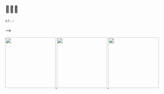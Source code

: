 ## 🙉🙉🙉
```
<!--
```
-->

<a href="https://github.com/Sebastian-Morua">
  <img height="160em" src="https://github-readme-stats.vercel.app/api?username=Sebastian-Morua">
  <img height="160em" src="https://github-readme-stats.vercel.app/api/top-langs/?username=Sebastian-Morua">
<a
href="https://github.com/Sebastian-Morua">
 <img height="160em" src="https://images.app.goo.gl/jhsgUxev1h8Mu3kT8">
 


